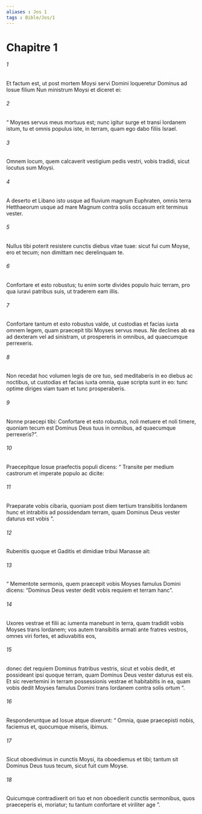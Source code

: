 ```yaml
---
aliases : Jos 1
tags : Bible/Jos/1
---
```


# Chapitre 1

###### 1
Et factum est, ut post mortem Moysi servi Domini loqueretur Dominus ad Iosue filium Nun ministrum Moysi et diceret ei: 
###### 2
“ Moyses servus meus mortuus est; nunc igitur surge et transi Iordanem istum, tu et omnis populus iste, in terram, quam ego dabo filiis Israel. 
###### 3
Omnem locum, quem calcaverit vestigium pedis vestri, vobis tradidi, sicut locutus sum Moysi. 
###### 4
A deserto et Libano isto usque ad fluvium magnum Euphraten, omnis terra Hetthaeorum usque ad mare Magnum contra solis occasum erit terminus vester. 
###### 5
Nullus tibi poterit resistere cunctis diebus vitae tuae: sicut fui cum Moyse, ero et tecum; non dimittam nec derelinquam te.
###### 6
Confortare et esto robustus; tu enim sorte divides populo huic terram, pro qua iuravi patribus suis, ut traderem eam illis. 
###### 7
Confortare tantum et esto robustus valde, ut custodias et facias iuxta omnem legem, quam praecepit tibi Moyses servus meus. Ne declines ab ea ad dexteram vel ad sinistram, ut prospereris in omnibus, ad quaecumque perrexeris. 
###### 8
Non recedat hoc volumen legis de ore tuo, sed meditaberis in eo diebus ac noctibus, ut custodias et facias iuxta omnia, quae scripta sunt in eo: tunc optime diriges viam tuam et tunc prosperaberis. 
###### 9
Nonne praecepi tibi: Confortare et esto robustus, noli metuere et noli timere, quoniam tecum est Dominus Deus tuus in omnibus, ad quaecumque perrexeris?”.
###### 10
Praecepitque Iosue praefectis populi dicens: “ Transite per medium castrorum et imperate populo ac dicite: 
###### 11
Praeparate vobis cibaria, quoniam post diem tertium transibitis Iordanem hunc et intrabitis ad possidendam terram, quam Dominus Deus vester daturus est vobis ”.
###### 12
Rubenitis quoque et Gaditis et dimidiae tribui Manasse ait: 
###### 13
“ Mementote sermonis, quem praecepit vobis Moyses famulus Domini dicens: “Dominus Deus vester dedit vobis requiem et terram hanc”. 
###### 14
Uxores vestrae et filii ac iumenta manebunt in terra, quam tradidit vobis Moyses trans Iordanem; vos autem transibitis armati ante fratres vestros, omnes viri fortes, et adiuvabitis eos, 
###### 15
donec det requiem Dominus fratribus vestris, sicut et vobis dedit, et possideant ipsi quoque terram, quam Dominus Deus vester daturus est eis. Et sic revertemini in terram possessionis vestrae et habitabitis in ea, quam vobis dedit Moyses famulus Domini trans Iordanem contra solis ortum ”.
###### 16
Responderuntque ad Iosue atque dixerunt: “ Omnia, quae praecepisti nobis, faciemus et, quocumque miseris, ibimus. 
###### 17
Sicut oboedivimus in cunctis Moysi, ita oboediemus et tibi; tantum sit Dominus Deus tuus tecum, sicut fuit cum Moyse. 
###### 18
Quicumque contradixerit ori tuo et non oboedierit cunctis sermonibus, quos praeceperis ei, moriatur; tu tantum confortare et viriliter age ”.

